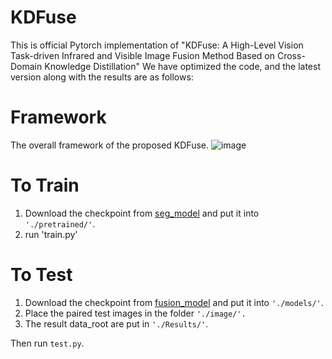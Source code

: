 # KDFuse
This is official Pytorch implementation of "KDFuse: A High-Level Vision Task-driven Infrared and Visible Image Fusion Method Based on Cross-Domain Knowledge Distillation"
We have optimized the code, and the latest version along with the results are as follows:


# Framework
The overall framework of the proposed KDFuse.
![image](image/framework.png)

# To Train
1. Download the checkpoint from [seg_model](https://pan.baidu.com/s/1J_XiTRoZbSJ38Qxw2hVrYg?pwd=1wfb) and put it into `'./pretrained/'`.
2. run 'train.py'

# To Test
1. Download the checkpoint from [fusion_model](https://pan.baidu.com/s/1HAFM9ms8vsh8i1lbzPXpMQ?pwd=fhqf) and put it into `'./models/'`.
2. Place the paired test images in the folder `'./image/'.`
3. The result data_root are put in `'./Results/'`.
   
Then run `test.py`.
